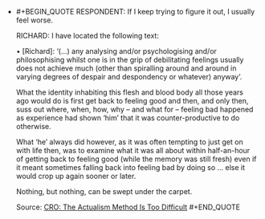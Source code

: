 - #+BEGIN_QUOTE
  RESPONDENT: If I keep trying to figure it out, I usually feel worse.
  
  RICHARD: I have located the following text:
  
  • [Richard]: ‘(...) any analysing and/or psychologising and/or philosophising whilst one is in the grip of debilitating feelings usually does not achieve much (other than spiralling around and around in varying degrees of despair and despondency or whatever) anyway’.
  
  What the identity inhabiting this flesh and blood body all those years ago would do is first get back to feeling good and then, and only then, suss out where, when, how, why – and what for – feeling bad happened as experience had shown ‘him’ that it was counter-productive to do otherwise.
  
  What ‘he’ always did however, as it was often tempting to just get on with life then, was to examine what it was all about within half-an-hour of getting back to feeling good (while the memory was still fresh) even if it meant sometimes falling back into feeling bad by doing so ... else it would crop up again sooner or later.
  
  Nothing, but nothing, can be swept under the carpet.
  
  Source: [CRO: The Actualism Method Is Too Difficult](https://actualfreedom.com.au/sundry/commonobjections/CRO30a.htm) 
  #+END_QUOTE